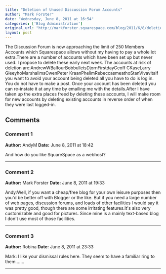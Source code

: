 ```yaml
---
title: "Deletion of Unused Discussion Forum Accounts"
author: "Mark Forster"
date: "Wednesday, June 8, 2011 at 16:54"
categories: ['Blog Administration']
original_url: "http://markforster.squarespace.com/blog/2011/6/8/deletion-of-unused-discussion-forum-accounts.html"
layout: post
---
```


The Discussion Forum is now approaching the limit of 250 Members Accounts which Squarespace allows without my having to pay a whole lot extra.There are a number of accounts which have been set up but never used. I propose to delete these early next week. The accounts at risk of deletion are:AndrewWBalfourBobbulletsDjornFirstdayGeoff CKaseLarry GleeyhoMarshallmsOwenPeter KraanPhelimRebeccasmeathoStanVivavitaIf you want to avoid your account being deleted all you have to do is log in. You do not have to make a post. Once your account has been deleted you can re-instate it at any time by emailing me with the details.After I have taken up the extra places freed by deleting these accounts, I will make room for new accounts by deleting existing accounts in reverse order of when they were last logged-in.

## Comments

### Comment 1
**Author:** AndyM
**Date:** June 8, 2011 at 18:42

And how do you like SquareSpace as a webhost?

---

### Comment 2
**Author:** Mark Forster
**Date:** June 8, 2011 at 19:33

Andy:Well, if you want a cheap/free blog for your own leisure purposes then you'd be better off with Blogger or the like. But if you need a large number of web pages, discussion forums, and loads of other facilities I would say it was pretty good, though there are some irritating features.It's also very customizable and good for pictures. Since mine is a mainly text-based blog I don't use most of those facilities.

---

### Comment 3
**Author:** Robina
**Date:** June 8, 2011 at 23:33

Mark:
I like your dismissal rules here. They seem to have a familiar ring to them.......

---
